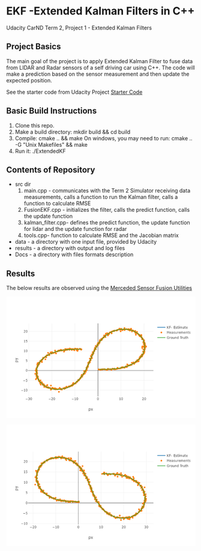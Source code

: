 # EKF -Extended Kalman Filters in C++
Udacity CarND Term 2, Project 1 - Extended Kalman Filters

## Project Basics
The main goal of the project is to apply Extended Kalman Filter to fuse data from LIDAR and Radar sensors of a self driving car using C++. The code will make a prediction based on the sensor measurement and then update the expected position.

See the starter code from Udacity Project 
[Starter Code](https://github.com/udacity/CarND-Extended-Kalman-Filter-Project)

## Basic Build Instructions
1. Clone this repo.
2. Make a build directory: mkdir build && cd build
3. Compile: cmake .. && make
	On windows, you may need to run: cmake .. -G "Unix Makefiles" && make
4. Run it: ./ExtendedKF

## Contents of Repository
- src dir
	1. main.cpp - communicates with the Term 2 Simulator receiving data measurements, calls a function to run the Kalman filter, calls a function to calculate RMSE
	2. FusionEKF.cpp - initializes the filter, calls the predict function, calls the update function
	3. kalman_filter.cpp- defines the predict function, the update function for lidar and the update function for radar
	4. tools.cpp- function to calculate RMSE and the Jacobian matrix
- data - a directory with one input file, provided by Udacity
- results - a directory with output and log files
- Docs - a directory with files formats description

## Results
The below results are observed using the [Merceded Sensor Fusion Utilities](https://github.com/udacity/CarND-Mercedes-SF-Utilities)

![Laser-Radar-Output-Dataset1](https://github.com/vikasmalik22/EKF/blob/master/results/ekf_output1.png)

![Laser-Radar-Output-Dataset2](https://github.com/vikasmalik22/EKF/blob/master/results/ekf_output2.png)